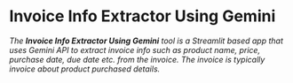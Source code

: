 # Invoice Info Extractor Using Gemini

*The **Invoice Info Extractor Using Gemini** tool is a Streamlit based app that uses Gemini API to extract invoice info such as product name, price, purchase date, due date etc. from the invoice. The invoice is typically invoice about product purchased details.*<br>